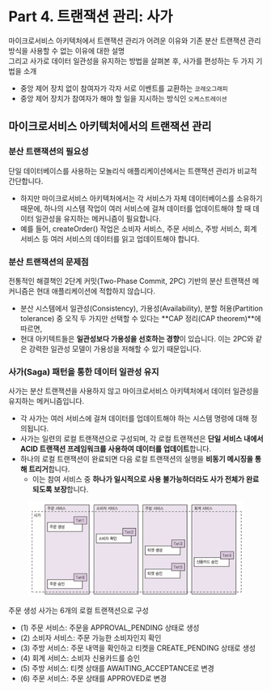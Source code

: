 # Part 4. 트랜잭션 관리: 사가

마이크로서비스 아키텍처에서 트랜잭션 관리가 어려운 이유와 기존 분산 트랜잭션 관리 방식을 사용할 수 없는 이유에 대한 설명  
그리고 사가로 데이터 일관성을 유지하는 방법을 살펴본 후, 사가를 편성하는 두 가지 기법을 소개
- 중앙 제어 장치 없이 참여자가 각자 서로 이벤트를 교환하는 `코레오그래피`
- 중앙 제어 장치가 참여자가 해야 할 일을 지시하는 방식인 `오케스트레이션`

## 마이크로서비스 아키텍처에서의 트랜잭션 관리

### 분산 트랜잭션의 필요성

단일 데이터베이스를 사용하는 모놀리식 애플리케이션에서는 트랜잭션 관리가 비교적 간단합니다.
- 하지만 마이크로서비스 아키텍처에서는 각 서비스가 자체 데이터베이스를 소유하기 때문에, 하나의 시스템 작업이 여러 서비스에 걸쳐 데이터를 업데이트해야 할 때 데이터 일관성을 유지하는 메커니즘이 필요합니다.
- 예를 들어, createOrder() 작업은 소비자 서비스, 주문 서비스, 주방 서비스, 회계 서비스 등 여러 서비스의 데이터를 읽고 업데이트해야 합니다.

### 분산 트랜잭션의 문제점

전통적인 해결책인 2단계 커밋(Two-Phase Commit, 2PC) 기반의 분산 트랜잭션 메커니즘은 현대 애플리케이션에 적합하지 않습니다.
- 분산 시스템에서 일관성(Consistency), 가용성(Availability), 분할 허용(Partition tolerance) 중 오직 두 가지만 선택할 수 있다는 **CAP 정리(CAP theorem)**에 따르면, 
- 현대 아키텍트들은 **일관성보다 가용성을 선호하는 경향**이 있습니다. 이는 2PC와 같은 강력한 일관성 모델이 가용성을 저해할 수 있기 때문입니다.

### 사가(Saga) 패턴을 통한 데이터 일관성 유지

사가는 분산 트랜잭션을 사용하지 않고 마이크로서비스 아키텍처에서 데이터 일관성을 유지하는 메커니즘입니다.
- 각 사가는 여러 서비스에 걸쳐 데이터를 업데이트해야 하는 시스템 명령에 대해 정의됩니다.
- 사가는 일련의 로컬 트랜잭션으로 구성되며, 각 로컬 트랜잭션은 **단일 서비스 내에서 ACID 트랜잭션 프레임워크를 사용하여 데이터를 업데이트**합니다.
- 하나의 로컬 트랜잭션이 완료되면 다음 로컬 트랜잭션의 실행을 **비동기 메시징을 통해 트리거**합니다. 
  - 이는 참여 서비스 중 **하나가 일시적으로 사용 불가능하더라도 사가 전체가 완료되도록 보장**합니다.

<figure><img src="../../.gitbook/assets/microservices-patterns/4-2.png" alt=""><figcaption></figcaption></figure>

주문 생성 사가는 6개의 로컬 트랜잭션으로 구성
- (1) 주문 서비스: 주문을 APPROVAL_PENDING 상태로 생성
- (2) 소비자 서비스: 주문 가능한 소비자인지 확인
- (3) 주방 서비스: 주문 내역을 확인하고 티켓을 CREATE_PENDING 상태로 생성
- (4) 회계 서비스: 소비자 신용카드를 승인
- (5) 주방 서비스: 티켓 상태를 AWAITING_ACCEPTANCE로 변경
- (6) 주문 서비스: 주문 상태를 APPROVED로 변경
